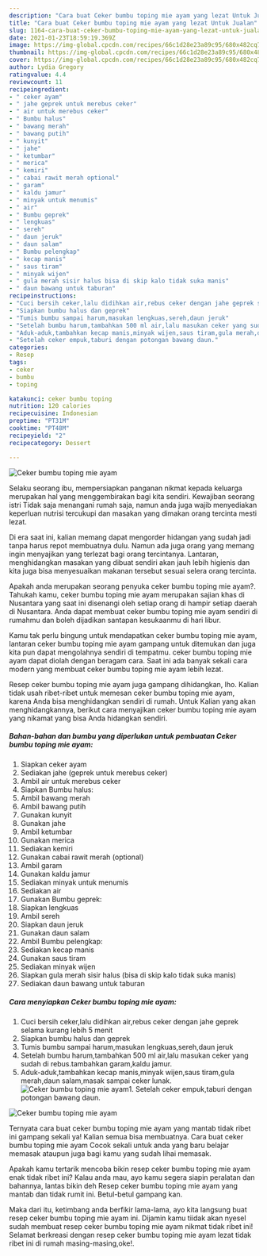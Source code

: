 ```yaml
---
description: "Cara buat Ceker bumbu toping mie ayam yang lezat Untuk Jualan"
title: "Cara buat Ceker bumbu toping mie ayam yang lezat Untuk Jualan"
slug: 1164-cara-buat-ceker-bumbu-toping-mie-ayam-yang-lezat-untuk-jualan
date: 2021-01-23T18:59:19.369Z
image: https://img-global.cpcdn.com/recipes/66c1d28e23a89c95/680x482cq70/ceker-bumbu-toping-mie-ayam-foto-resep-utama.jpg
thumbnail: https://img-global.cpcdn.com/recipes/66c1d28e23a89c95/680x482cq70/ceker-bumbu-toping-mie-ayam-foto-resep-utama.jpg
cover: https://img-global.cpcdn.com/recipes/66c1d28e23a89c95/680x482cq70/ceker-bumbu-toping-mie-ayam-foto-resep-utama.jpg
author: Lydia Gregory
ratingvalue: 4.4
reviewcount: 11
recipeingredient:
- " ceker ayam"
- " jahe geprek untuk merebus ceker"
- " air untuk merebus ceker"
- " Bumbu halus"
- " bawang merah"
- " bawang putih"
- " kunyit"
- " jahe"
- " ketumbar"
- " merica"
- " kemiri"
- " cabai rawit merah optional"
- " garam"
- " kaldu jamur"
- " minyak untuk menumis"
- " air"
- " Bumbu geprek"
- " lengkuas"
- " sereh"
- " daun jeruk"
- " daun salam"
- " Bumbu pelengkap"
- " kecap manis"
- " saus tiram"
- " minyak wijen"
- " gula merah sisir halus bisa di skip kalo tidak suka manis"
- " daun bawang untuk taburan"
recipeinstructions:
- "Cuci bersih ceker,lalu didihkan air,rebus ceker dengan jahe geprek selama kurang lebih 5 menit"
- "Siapkan bumbu halus dan geprek"
- "Tumis bumbu sampai harum,masukan lengkuas,sereh,daun jeruk"
- "Setelah bumbu harum,tambahkan 500 ml air,lalu masukan ceker yang sudah di rebus.tambahkan garam,kaldu jamur."
- "Aduk-aduk,tambahkan kecap manis,minyak wijen,saus tiram,gula merah,daun salam,masak sampai ceker lunak."
- "Setelah ceker empuk,taburi dengan potongan bawang daun."
categories:
- Resep
tags:
- ceker
- bumbu
- toping

katakunci: ceker bumbu toping 
nutrition: 120 calories
recipecuisine: Indonesian
preptime: "PT31M"
cooktime: "PT48M"
recipeyield: "2"
recipecategory: Dessert

---
```



![Ceker bumbu toping mie ayam](https://img-global.cpcdn.com/recipes/66c1d28e23a89c95/680x482cq70/ceker-bumbu-toping-mie-ayam-foto-resep-utama.jpg)

Selaku seorang ibu, mempersiapkan panganan nikmat kepada keluarga merupakan hal yang menggembirakan bagi kita sendiri. Kewajiban seorang istri Tidak saja menangani rumah saja, namun anda juga wajib menyediakan keperluan nutrisi tercukupi dan masakan yang dimakan orang tercinta mesti lezat.

Di era  saat ini, kalian memang dapat mengorder hidangan yang sudah jadi tanpa harus repot membuatnya dulu. Namun ada juga orang yang memang ingin menyajikan yang terlezat bagi orang tercintanya. Lantaran, menghidangkan masakan yang dibuat sendiri akan jauh lebih higienis dan kita juga bisa menyesuaikan makanan tersebut sesuai selera orang tercinta. 



Apakah anda merupakan seorang penyuka ceker bumbu toping mie ayam?. Tahukah kamu, ceker bumbu toping mie ayam merupakan sajian khas di Nusantara yang saat ini disenangi oleh setiap orang di hampir setiap daerah di Nusantara. Anda dapat membuat ceker bumbu toping mie ayam sendiri di rumahmu dan boleh dijadikan santapan kesukaanmu di hari libur.

Kamu tak perlu bingung untuk mendapatkan ceker bumbu toping mie ayam, lantaran ceker bumbu toping mie ayam gampang untuk ditemukan dan juga kita pun dapat mengolahnya sendiri di tempatmu. ceker bumbu toping mie ayam dapat diolah dengan beragam cara. Saat ini ada banyak sekali cara modern yang membuat ceker bumbu toping mie ayam lebih lezat.

Resep ceker bumbu toping mie ayam juga gampang dihidangkan, lho. Kalian tidak usah ribet-ribet untuk memesan ceker bumbu toping mie ayam, karena Anda bisa menghidangkan sendiri di rumah. Untuk Kalian yang akan menghidangkannya, berikut cara menyajikan ceker bumbu toping mie ayam yang nikamat yang bisa Anda hidangkan sendiri.

<!--inarticleads1-->

##### Bahan-bahan dan bumbu yang diperlukan untuk pembuatan Ceker bumbu toping mie ayam:

1. Siapkan  ceker ayam
1. Sediakan  jahe (geprek untuk merebus ceker)
1. Ambil  air untuk merebus ceker
1. Siapkan  Bumbu halus:
1. Ambil  bawang merah
1. Ambil  bawang putih
1. Gunakan  kunyit
1. Gunakan  jahe
1. Ambil  ketumbar
1. Gunakan  merica
1. Sediakan  kemiri
1. Gunakan  cabai rawit merah (optional)
1. Ambil  garam
1. Gunakan  kaldu jamur
1. Sediakan  minyak untuk menumis
1. Sediakan  air
1. Gunakan  Bumbu geprek:
1. Siapkan  lengkuas
1. Ambil  sereh
1. Siapkan  daun jeruk
1. Gunakan  daun salam
1. Ambil  Bumbu pelengkap:
1. Sediakan  kecap manis
1. Gunakan  saus tiram
1. Sediakan  minyak wijen
1. Siapkan  gula merah sisir halus (bisa di skip kalo tidak suka manis)
1. Sediakan  daun bawang untuk taburan




<!--inarticleads2-->

##### Cara menyiapkan Ceker bumbu toping mie ayam:

1. Cuci bersih ceker,lalu didihkan air,rebus ceker dengan jahe geprek selama kurang lebih 5 menit
1. Siapkan bumbu halus dan geprek
1. Tumis bumbu sampai harum,masukan lengkuas,sereh,daun jeruk
1. Setelah bumbu harum,tambahkan 500 ml air,lalu masukan ceker yang sudah di rebus.tambahkan garam,kaldu jamur.
1. Aduk-aduk,tambahkan kecap manis,minyak wijen,saus tiram,gula merah,daun salam,masak sampai ceker lunak.
<img src="//assets-global.cpcdn.com/assets/icons/button_play-2c75c40dde080a61004c1f40b05d8f140eaff45d7e9e6481dc71c63d2e7c4909.png" alt="Ceker bumbu toping mie ayam">1. Setelah ceker empuk,taburi dengan potongan bawang daun.
<img src="//assets-global.cpcdn.com/assets/icons/button_play-2c75c40dde080a61004c1f40b05d8f140eaff45d7e9e6481dc71c63d2e7c4909.png" alt="Ceker bumbu toping mie ayam">



Ternyata cara buat ceker bumbu toping mie ayam yang mantab tidak ribet ini gampang sekali ya! Kalian semua bisa membuatnya. Cara buat ceker bumbu toping mie ayam Cocok sekali untuk anda yang baru belajar memasak ataupun juga bagi kamu yang sudah lihai memasak.

Apakah kamu tertarik mencoba bikin resep ceker bumbu toping mie ayam enak tidak ribet ini? Kalau anda mau, ayo kamu segera siapin peralatan dan bahannya, lantas bikin deh Resep ceker bumbu toping mie ayam yang mantab dan tidak rumit ini. Betul-betul gampang kan. 

Maka dari itu, ketimbang anda berfikir lama-lama, ayo kita langsung buat resep ceker bumbu toping mie ayam ini. Dijamin kamu tiidak akan nyesel sudah membuat resep ceker bumbu toping mie ayam nikmat tidak ribet ini! Selamat berkreasi dengan resep ceker bumbu toping mie ayam lezat tidak ribet ini di rumah masing-masing,oke!.

